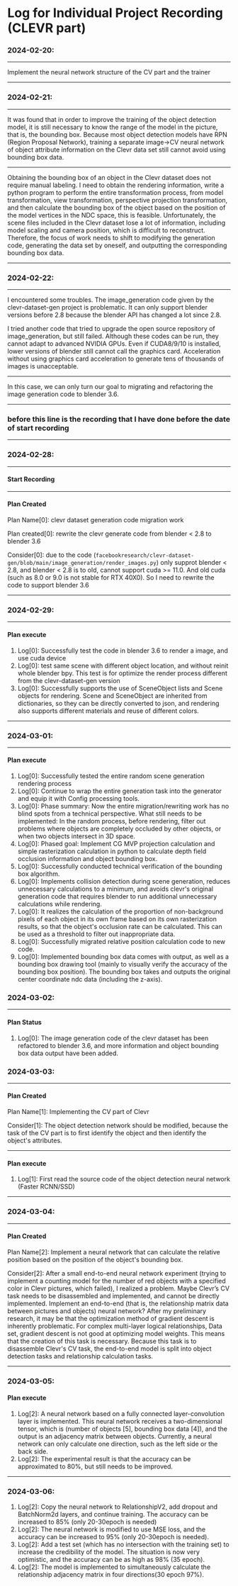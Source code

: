 # Log for Individual Project Recording (CLEVR part)

### 2024-02-20:

---

Implement the neural network structure of the CV part and the trainer

---

### 2024-02-21:

---

It was found that in order to improve the training of the object detection model, it is still necessary to know the range of the model in the picture, that is, the bounding box. Because most object detection models have RPN (Region Proposal Network), training a separate image->CV neural network of object attribute information on the Clevr data set still cannot avoid using bounding box data.

---

Obtaining the bounding box of an object in the Clevr dataset does not require manual labeling. I need to obtain the rendering information, write a python program to perform the entire transformation process, from model transformation, view transformation, perspective projection transformation, and then calculate the bounding box of the object based on the position of the model vertices in the NDC space, this is feasible. Unfortunately, the scene files included in the Clevr dataset lose a lot of information, including model scaling and camera position, which is difficult to reconstruct. Therefore, the focus of work needs to shift to modifying the generation code, generating the data set by oneself, and outputting the corresponding bounding box data.

---


### 2024-02-22:

---

I encountered some troubles. The image_generation code given by the clevr-dataset-gen project is problematic. It can only support blender versions before 2.8 because the blender API has changed a lot since 2.8.

I tried another code that tried to upgrade the open source repository of image_generation, but still failed. Although these codes can be run, they cannot adapt to advanced NVIDIA GPUs. Even if CUDA8/9/10 is installed, lower versions of blender still cannot call the graphics card. Acceleration without using graphics card acceleration to generate tens of thousands of images is unacceptable.

---

In this case, we can only turn our goal to migrating and refactoring the image generation code to blender 3.6.

---

### **before this line is the recording that I have done before the date of start recording**

---

### 2024-02-28:

---
#### Start Recording

---

#### Plan Created
Plan Name[0]: clevr dataset generation code migration work

Plan created[0]: rewrite the clevr generate code from blender < 2.8 to blender 3.6

Consider[0]: due to the code (`facebookresearch/clevr-dataset-gen/blob/main/image_generation/render_images.py`) only supprot blender < 2.8, and blender < 2.8 is to old, cannot support cuda >= 11.0. And old cuda (such as 8.0 or 9.0 is not stable for RTX 40X0). So I need to rewrite the code to support blender 3.6

---

### 2024-02-29:

---

#### Plan execute
1. Log[0]: Successfully test the code in blender 3.6 to render a image, and use cuda device
2. Log[0]: test same scene with different object location, and without reinit whole blender bpy. This test is for optimize the render process different from the clevr-dataset-gen version
3. Log[0]: Successfully supports the use of SceneObject lists and Scene objects for rendering. Scene and SceneObject are inherited from dictionaries, so they can be directly converted to json, and rendering also supports different materials and reuse of different colors.

---

### 2024-03-01:

---

#### Plan execute
1. Log[0]: Successfully tested the entire random scene generation rendering process
2. Log[0]: Continue to wrap the entire generation task into the generator and equip it with Config processing tools.
3. Log[0]: Phase summary: Now the entire migration/rewriting work has no blind spots from a technical perspective. What still needs to be implemented: In the random process, before rendering, filter out problems where objects are completely occluded by other objects, or when two objects intersect in 3D space.
4. Log[0]: Phased goal: Implement CG MVP projection calculation and simple rasterization calculation in python to calculate depth field occlusion information and object bounding box.
5. Log[0]: Successfully conducted technical verification of the bounding box algorithm.
6. Log[0]: Implements collision detection during scene generation, reduces unnecessary calculations to a minimum, and avoids clevr's original generation code that requires blender to run additional unnecessary calculations while rendering.
7. Log[0]: It realizes the calculation of the proportion of non-background pixels of each object in its own frame based on its own rasterization results, so that the object's occlusion rate can be calculated. This can be used as a threshold to filter out inappropriate data.
8. Log[0]: Successfully migrated relative position calculation code to new code.
9. Log[0]: Implemented bounding box data comes with output, as well as a bounding box drawing tool (mainly to visually verify the accuracy of the bounding box position). The bounding box takes and outputs the original center coordinate ndc data (including the z-axis).

### 2024-03-02:

---

#### Plan Status
1. Log[0]: The image generation code of the clevr dataset has been refactored to blender 3.6, and more information and object bounding box data output have been added.

### 2024-03-03:

---

#### Plan Created
Plan Name[1]: Implementing the CV part of Clevr

Consider[1]: The object detection network should be modified, because the task of the CV part is to first identify the object and then identify the object's attributes.

---

#### Plan execute
1. Log[1]: First read the source code of the object detection neural network (Faster RCNN/SSD)

---

### 2024-03-04:

---

#### Plan Created

Plan Name[2]: Implement a neural network that can calculate the relative position based on the position of the object's bounding box.

Consider[2]: After a small end-to-end neural network experiment (trying to implement a counting model for the number of red objects with a specified color in Clevr pictures, which failed), I realized a problem. Maybe Clevr’s CV task needs to be disassembled and implemented, and cannot be directly implemented. Implement an end-to-end (that is, the relationship matrix data between pictures and objects) neural network? After my preliminary research, it may be that the optimization method of gradient descent is inherently problematic. For complex multi-layer logical relationships, Data set, gradient descent is not good at optimizing model weights. This means that the creation of this task is necessary. Because this task is to disassemble Clevr's CV task, the end-to-end model is split into object detection tasks and relationship calculation tasks.

---

### 2024-03-05:

#### Plan execute
1. Log[2]: A neural network based on a fully connected layer-convolution layer is implemented. This neural network receives a two-dimensional tensor, which is (number of objects [5], bounding box data [4]), and the output is an adjacency matrix between objects. Currently, a neural network can only calculate one direction, such as the left side or the back side.
2. Log[2]: The experimental result is that the accuracy can be approximated to 80%, but still needs to be improved.

---

### 2024-03-06:
1. Log[2]: Copy the neural network to RelationshipV2, add dropout and BatchNorm2d layers, and continue training. The accuracy can be increased to 85% (only 20-30epoch is needed)
2. Log[2]: The neural network is modified to use MSE loss, and the accuracy can be increased to 95% (only 20-30epoch is needed).
3. Log[2]: Add a test set (which has no intersection with the training set) to increase the credibility of the model. The situation is now very optimistic, and the accuracy can be as high as 98% (35 epoch).
4. Log[2]: The model is implemented to simultaneously calculate the relationship adjacency matrix in four directions(30 epoch 97%).
